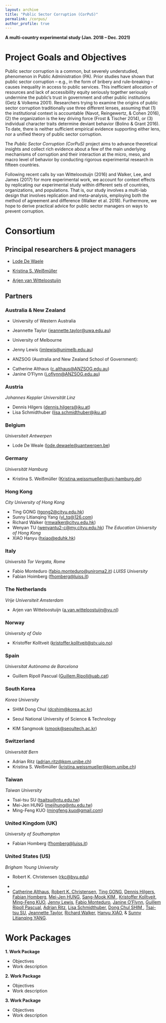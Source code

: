 ```yaml
---
layout: archive
title: "Public Sector Corruption (CorPuS)"
permalink: /corpus/
author_profile: true
---
```


**A multi-country experimental study (Jan. 2018 – Dec. 2021)**



Project Goals and Objectives
=======

Public sector corruption is a common, but severely understudied, phenomenon in Public Administration (PA). Prior studies have shown that public sector corruption – e.g., in the form of bribery and rule-breaking – causes inequality in access to public services. This inefficient allocation of resources and lack of accessibility equity seriously together seriously undermine the public’s trust in government and other public institutions (Getz & Volkema 2001). Researchers trying to examine the origins of public sector corruption traditionally use three different lenses, assuming that (1) the institutional context is accountable (Navot, Reingewertz, & Cohen 2016), (2) the organization is the key driving force (Frost & Tischer 2014), or (3) individual character traits determine deviant behavior (Bolino & Grant 2016). To date, there is neither sufficient empirical evidence supporting either lens, nor a unified theory of public sector corruption.

The *Public Sector Corruption (CorPuS)* project aims to advance theoretical insights and collect rich evidence about a few of the main underlying mechanisms of corruption and their interaction at the micro, meso, and macro level of behavior by conducting rigorous experimental research in fifteen countries.

Following recent calls by van Witteloostuijn (2016) and Walker, Lee, and James (2017) for more experimental work, we account for context effects by replicating our experimental study within different sets of countries, organizations, and populations. That is, our study involves a multi-lab design that involves replication and meta-analysis, employing both the method of agreement and difference (Walker et al. 2018). Furthermore, we hope to derive practical advice for public sector managers on ways to prevent corruption.





Consortium
=======

Principal researchers & project managers
--------
* <a href="https://www.uantwerpen.be/en/staff/lode-dewaele/">Lode De Waele</a>
* <a href="http://www.kpm.unibe.ch/contact/personen/mitarbeitende/weissmueller_kristina/index_eng.html/">Kristina S. Weißmüller</a>


* <a href="https://research.vu.nl/en/persons/a-van-witteloostuijn">Arjen van Witteloostuijn</a>


Partners
--------

### Australia & New Zealand 
* University of Western Australia
- Jeannette Taylor	(jeannette.taylor@uwa.edu.au)
* University of Melbourne
- Jenny Lewis (jmlewis@unimelb.edu.au)
* ANZSOG (Australia and New Zealand School of Government):
- Catherine Althaus (c.althaus@ANZSOG.edu.au) 
- Janine O’Flynn (j.oflynn@ANZSOG.edu.au)

### Austria
*Johannes Keppler Universität Linz*
- Dennis Hilgers (dennis.hilgers@jku.at)
- Lisa Schmidthuber (lisa.schmidthuber@jku.at)

### Belgium
*Universiteit Antwerpen*
- Lode De Weale (lode.dewaele@uantwerpen.be)

### Germany
*Universität Hamburg*
- Kristina S. Weißmüller (Kristina.weissmueller@uni-hamburg.de) 

### Hong Kong
*City University of Hong Kong*
-	Ting GONG (tgong2@cityu.edu.hk)
-	Sunny Litianqing Yang (yl_tq@126.com)
-	Richard Walker (rmwalker@cityu.edu.hk)
-	Wenyan TU (wenyantu2-c@my.cityu.edu.hk)
*The Education University of Hong Kong*
-	XIAO Hanyu (hxiao@eduhk.hk)

### Italy
*Università Tor Vergata, Rome*
- Fabio Monteduro (fabio.monteduro@uniroma2.it)
*LUISS University*
- Fabian Hoimberg (fhomberg@luiss.it)

### The Netherlands
*Vrije Universiteit Amsterdam*
- Arjen van Witteloostuijn (a.van.witteloostuijn@vu.nl)

### Norway
*University of Oslo*
-	Kristoffer Kolltveit (kristoffer.kolltveit@stv.uio.no)

### Spain
*Universitat Autònoma de Barcelona*
- Guillem Ripoll Pascual (Guillem.Ripoll@uab.cat)

### South Korea
*Korea University*
- SHIM Dong Chul (dcshim@korea.ac.kr)
*	Seoul National University of Science & Technology
- KIM Sangmook (smook@seoultech.ac.kr)

### Switzerland
*Universität Bern*
-	Adrian Ritz (adrian.ritz@kpm.unibe.ch)
-	Kristina S. Weißmüller (kristina.weissmueller@kpm.unibe.ch) 

### Taiwan
*Taiwan University*
-	Tsai-tsu SU (tsaitsu@ntu.edu.tw)
-	Mei-Jen HUNG (meijhung@ntu.edu.tw)
-	Ming-Feng KUO (mingfeng.kuo@gmail.com)

### United Kingdom (UK)
*University of Southampton*
-	Fabian Homberg (fhomberg@luiss.it)


### United States (US)
*Brigham Young University*
- Robert K. Christensen (rkc@byu.edu) 



*
*  <a href="https://www.anzsog.edu.au/about/contact-directory/catherine-althaus">Catherine Althaus</a>, <a href="https://marriottschool.byu.edu/directory/details?id=36271">Robert K. Christensen</a>, <a href="https://scholars.cityu.edu.hk/en/persons/ting-gong(d7df4bfc-052e-4904-bf59-b945cad92635).html">Ting GONG</a>, <a href="https://www.jku.at/institut-fuer-public-und-nonprofit-management/ueber-uns/team/hilgers/">Dennis Hilgers</a>, <a href="http://impresaemanagement.luiss.it/docenti/cv/353465">Fabian Homberg</a>, <a href="http://politics.ntu.edu.tw/english/?p=8832">Mei-Jen HUNG</a>, <a href="http://itpolicy.seoultech.ac.kr/hcm/plugin/prof2/detail.jsp?menu=9070&lang=en&id=02263">Sang-Mook KIM </a>, <a href="https://www.sv.uio.no/isv/english/people/aca/kristoffer-kolltveit/index.html">Kristoffer Kolltveit</a>, <a href="http://politics.ntu.edu.tw/english/?p=12196">Ming-Feng KUO</a>, <a href="http://unimelb.academia.edu/JennyLewis">Jenny Lewis</a>, <a href="https://economia.uniroma2.it/faculty/76/monteduro-fabio">Fabio Monteduro</a>, <a href="https://www.anzsog.edu.au/about/contact-directory/janine-o-flynn">Janine O’Flynn</a>, <a href="http://cpa.uab.cat/index.php/en/ripoll-pascual-guillem">Guillem Ripoll Pascual</a>, <a href="http://www.kpm.unibe.ch/contact/personen/geschaeftsleitung/prof_dr_ritz_adrian/index_eng.html">Adrian Ritz</a>, <a href="https://www.jku.at/institut-fuer-public-und-nonprofit-management/ueber-uns/team/schmidthuber/">Lisa Schmidthuber</a>, <a href="https://kupa.korea.edu/kupaeng/professor/fulltime.do?mode=view&articleNo=36671&article.offset=0&articleLimit=200">Dong Chul SHIM </a>, <a href="http://politics.ntu.edu.tw/english/?p=147">Tsai-tsu SU</a>, <a href="https://research-repository.uwa.edu.au/en/persons/jeannette-taylor">Jeannette Taylor</a>, <a href="https://www.cityu.edu.hk/pol/faculty_academic_teaching_detail.asp?id=5">Richard Walker</a>, <a href="https://www.eduhk.hk/aps/people/dr-hanyu-xiao/">Hanyu XIAO</a>, & <a href="https://scholars.cityu.edu.hk/en/persons/litianqing-yang(e2b0f421-b4bc-450a-9b8a-dfb5950d058a).html">Sunny Litianqing YANG</a>.



Work Packages
=======

**1. Work Package**
* Objectives
* Work description

**2. Work Package**
* Objectives
* Work description

**3. Work Package**
* Objectives
* Work description
